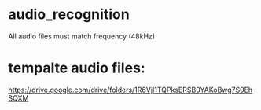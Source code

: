 # audio_recognition
All audio files must match frequency (48kHz)

# tempalte audio files:
https://drive.google.com/drive/folders/1R6VjI1TQPksERSB0YAKoBwg7S9EhSQXM

